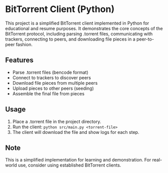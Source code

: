 # BitTorrent Client (Python)

This project is a simplified BitTorrent client implemented in Python for educational and resume purposes. It demonstrates the core concepts of the BitTorrent protocol, including parsing .torrent files, communicating with trackers, connecting to peers, and downloading file pieces in a peer-to-peer fashion.

## Features
- Parse .torrent files (bencode format)
- Connect to trackers to discover peers
- Download file pieces from multiple peers
- Upload pieces to other peers (seeding)
- Assemble the final file from pieces

## Usage
1. Place a .torrent file in the project directory.
2. Run the client: `python src/main.py <torrent-file>`
3. The client will download the file and show logs for each step.

## Note
This is a simplified implementation for learning and demonstration. For real-world use, consider using established BitTorrent clients. 